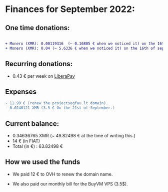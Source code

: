 # Finances for September 2022:

## One time donations:

```diff

+ Monero (XMR): 0.00119316  (~ 0.16805 € when we noticed it) on the 16th of september.
+ Monero (XMR): 0.04 (~ 5.6336 € when we noticed it) on the 16th of september.

```

## Recurring donations:

- 0.43 € per week on [LiberaPay](https://liberapay.com/ProjectSegfault)

## Expenses

```diff
- 11.99 € (renew the projectsegfau.lt domain).
- 0.0246121 XMR (3.5 € On the 21st of September.)
```

## Current balance:

* 0.34636765 XMR (~ 49.82498 € at the time of writing this.)
* 14 € (in FIAT)
* Total (in €) : 63.82498 €

## How we used the funds

- We paid 12 € to OVH to renew the domain name.

- We also paid our monthly bill for the BuyVM VPS (3.5$).
